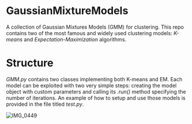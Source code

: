 # GaussianMixtureModels
A collection of Gaussian Mixtures Models (GMM) for clustering. This repo contains two of the most famous and widely used clustering models: *K-means* and *Expectation-Maximization* algorithms.

# Structure
*GMM.py* contains two classes implementing both K-means and EM. Each model can be exploited with two very simple steps: creating the model object with custom parameters and calling its *.run()* method specifying the number of iterations. An example of how to setup and use those models is provided in the file titled *test.py*.

![IMG_0449](https://user-images.githubusercontent.com/58028470/200620873-58f80cdc-b4f4-4bba-a863-71b0ada584e6.jpg)
